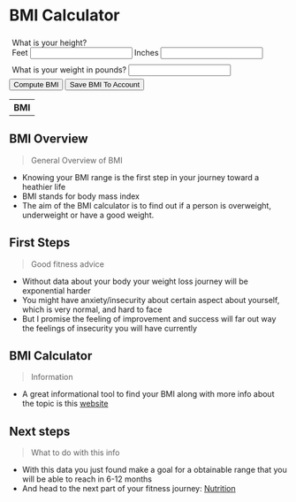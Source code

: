 
<body>
    <script src="{{ '/assets/js/bmi.js' | relative_url }}"></script>
    <h1 id="calc">BMI Calculator</h1>
    <div style="padding:5px">
        <label for="feet">What is your height?</label>
        <br>
        <label for="feet">Feet</label>
        <input id="feet" type="text">
        <label for="inches">Inches</label>
        <input id = "inches" type="text">
    </div>
    <div style="padding:5px">
        <label for="weight">What is your weight in pounds?</label>
        <input id="weight" type="text">
    </div>
    <div>
        <input type="button" value="Compute BMI" onclick="bmi()">
        <input type="button" value="Save BMI To Account" onclick="createUser()">
    </div>
    <div id="result"></div>
<table id="bmiDisplay">
  <tr>
    <th>BMI</th>
  </tr>
</table>
</body>

## BMI Overview
> General Overview of BMI
- Knowing your BMI range is the first step in your journey toward a heathier life
- BMI stands for body mass index
- The aim of the BMI calculator is to find out if a person is overweight, underweight or have a good weight.

## First Steps
> Good fitness advice
- Without data about your body your weight loss journey will be exponential harder
- You might have anxiety/insecurity about certain aspect about yourself, which is very normal, and hard to face
- But I promise the feeling of improvement and success will far out way the feelings of insecurity you will have currently

## BMI Calculator
> Information
- A great informational tool to find your BMI along with more info about the topic is this [website](https://www.calculator.net/bmi-calculator.html)

## Next steps
> What to do with this info
- With this data you just found make a goal for a obtainable range that you will be able to reach in 6-12 months
- And head to the next part of your fitness journey: [Nutrition](https://jakewarren2414.github.io/dolphins2/food)
<div style="padding: 150px;">
</div>